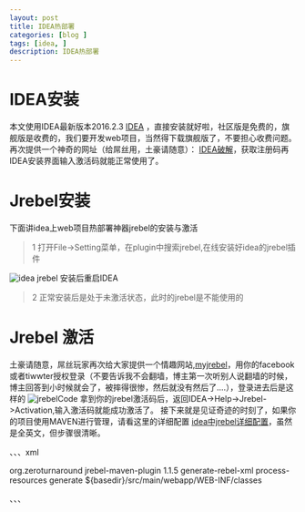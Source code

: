 ```yaml
---
layout: post
title: IDEA热部署
categories: [blog ]
tags: [idea, ]
description: IDEA热部署
---
```


# IDEA安装
  本文使用IDEA最新版本2016.2.3 [IDEA][d856fe09] ，直接安装就好啦，社区版是免费的，旗舰版是收费的，我们要开发web项目，当然得下载旗舰版了，不要担心收费问题。再次提供一个神奇的网址（给屌丝用，土豪请随意）：
[IDEA破解][f08ac42e]，获取注册码再IDEA安装界面输入激活码就能正常使用了。

# Jrebel安装

下面讲idea上web项目热部署神器jrebel的安装与激活

>1 打开File->Setting菜单，在plugin中搜索jrebel,在线安装好idea的jrebel插件

 ![idea jrebel]({{site.url}}/images/2016/09/_jrebel_setting.jpg)
 安装后重启IDEA

>2 正常安装后是处于未激活状态，此时的jrebel是不能使用的

# Jrebel 激活
  土豪请随意，屌丝玩家再次给大家提供一个情趣网站,[myjrebel][c8e1be28]，用你的facebook或者tiwwter授权登录（不要告诉我不会翻墙，博主第一次听别人说翻墙的时候，博主回答到小时候就会了，被摔得很惨，然后就没有然后了....），登录进去后是这样的
![  jrebelCode]({{site.url}}/images/2016/09/_jrebel_code.png)
拿到你的jrebel激活码后，返回IDEA->Help->Jrebel->Activation,输入激活码就能成功激活了。
接下来就是见证奇迹的时刻了，如果你的项目使用MAVEN进行管理，请看这里的详细配置
[idea中jrebel详细配置][46f5be97]，虽然是全英文，但步骤很清晰。

、、、xml

<plugin>
    <groupId>org.zeroturnaround</groupId>
    <artifactId>jrebel-maven-plugin</artifactId>
    <version>1.1.5</version>
    <executions>
        <execution>
            <id>generate-rebel-xml</id>
            <phase>process-resources</phase>
            <goals>
                <goal>generate</goal>
            </goals>
        </execution>
    </executions>
    <configuration>
        <rebelXmlDirectory>${basedir}/src/main/webapp/WEB-INF/classes</rebelXmlDirectory>
    </configuration>
</plugin>

、、、

  [d856fe09]: https://www.jetbrains.com/idea/ "IDEA"
  [f08ac42e]: http://idea.qinxi1992.cn/ "IDEA破解"
  [c8e1be28]: https://my.jrebel.com "myjrebel"
  [46f5be97]: http://zeroturnaround.com/software/jrebel/quickstart/intellij/ "idea中jrebel详细配置"
